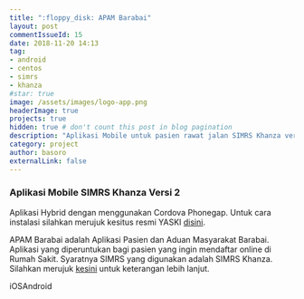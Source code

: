 ```yaml
---
title: ":floppy_disk: APAM Barabai"
layout: post
commentIssueId: 15 
date: 2018-11-20 14:13
tag:
- android
- centos
- simrs
- khanza
#star: true
image: /assets/images/logo-app.png
headerImage: true
projects: true
hidden: true # don't count this post in blog pagination
description: "Aplikasi Mobile untuk pasien rawat jalan SIMRS Khanza versi 2"
category: project
author: basoro
externalLink: false
---
```


### Aplikasi Mobile SIMRS Khanza Versi 2

Aplikasi Hybrid dengan menggunakan Cordova Phonegap. Untuk cara instalasi silahkan merujuk kesitus resmi YASKI <a href="https://yaski.or.id/detailpost/instalasi-apam-online-simrs-khanza" target="_blank">disini</a>.

APAM Barabai adalah Aplikasi Pasien dan Aduan Masyarakat Barabai. Aplikasi yang diperuntukan bagi pasien yang ingin mendaftar online di Rumah Sakit. Syaratnya SIMRS yang digunakan adalah SIMRS Khanza. Silahkan merujuk <a href="https://basoro.id/simrs-khanza/">kesini</a> untuk keterangan lebih lanjut. 


<!--<img src="/assets/images/apam-barabai.png" style="display:block;margin-left:auto;margin-right:auto;" alt="APAM Barabai" />-->

<body>
      <div class="docs-demo-device docs-demo-device-ios">
        <div class="docs-demo-device-buttons"><a class="active" data-theme="ios">iOS</a><a data-theme="md">Android</a></div>
        <div class="docs-demo-device-iframe">
          <iframe width="320" height="548" frameborder="0" scrolling="on"></iframe>
          <div class="fade-overlay"></div>
        </div>
        <div class="docs-demo-device-android-buttons">
          <div class="triangle"></div>
          <div class="circle"></div>
          <div class="square"></div>
        </div>
      </div>
      <div class="docs-content">
        <div class="with-device" style="height:100vh !important;">
          <h2 data-device-preview="https://basoro.id/apam/index.html"></h2>
        </div>
      </div>
  <script src="//cdn.framework7.io/js/jquery-1.11.0.min.js"></script>
  <script>
  ;(function(){
    $('.theme-switch a').click(function (e) {
      if ($(this).hasClass('active')) {
        return;
      }
      e.preventDefault();
      var url = $(this).attr('href');
      $('header .phone iframe').attr('src', url);
      $('.theme-switch a').toggleClass('active');
      $('header .phone').toggleClass('phone-android');
      $('header .phone .fullscreen').attr('href', url);
    });

    var demoDevicePreviewLink;
    function handleDeviceScroll() {
      var st = $(window).scrollTop();
      var firstPreviewPosition = $('[data-device-preview]:first').offset().top;
      var device = $('.docs-demo-device:not(.docs-inline-device)');
      device.addClass('visible');
      var deviceStartOffset = device.parent().offset().top;
      var devicePosition = st - deviceStartOffset;
      if(devicePosition < firstPreviewPosition - deviceStartOffset) {
        devicePosition = firstPreviewPosition -  deviceStartOffset;
      }
      if (devicePosition + device.outerHeight() > device.parent().outerHeight()) {
        devicePosition = device.parent().outerHeight() - device.outerHeight();
      }
      var stopPosition;
      if ($('.stop-scroll-device').length > 0) {
        stopPosition = $('.stop-scroll-device').offset().top;
      } else {
        stopPosition = $('.docs-content .with-device').offset().top + $('.docs-content .with-device').outerHeight();
      }
      if (stopPosition) {
        if (devicePosition + device.outerHeight() > stopPosition - deviceStartOffset) {
          devicePosition = stopPosition - device.outerHeight() - deviceStartOffset;
        }
      }
      device.css({top: devicePosition});
      var newPreviewLink;
      $('[data-device-preview]').each(function(){
        var link = $(this);
        if (link.offset().top < st + $(window).height()/2 - 200) {
          newPreviewLink = link.attr('data-device-preview');
        }
      });
      if (!newPreviewLink) newPreviewLink = $('[data-device-preview]:first').attr('data-device-preview');
      if (newPreviewLink !== demoDevicePreviewLink) {
        demoDevicePreviewLink = newPreviewLink;
        device.find('.fade-overlay').addClass('visible');
        var onLoadTriggerd;
        device.find('iframe')[0].onload = function() {
          onLoadTriggerd = true;
          setTimeout(function () {
            device.find('.fade-overlay').removeClass('visible');
          }, 0);
        };
        setTimeout(function () {
          if (!onLoadTriggerd) {
            device.find('.fade-overlay').removeClass('visible');
          }
        }, 1000);
        device.find('iframe').attr('src', newPreviewLink);
      }
    }
    if ($('.docs-content .with-device').length > 0) {
      $(window).resize(function(){
        handleDeviceScroll();
      });
      $(window).scroll(function(){
        handleDeviceScroll();
      });
      handleDeviceScroll();
    }
    if ($('.docs-demo-device').length > 0) {
      $('.docs-demo-device-buttons a').on('click', function (e) {
        e.preventDefault();
        var a = $(this);
        if (a.hasClass('active')) return;
        a.parent().find('.active').removeClass('active');
        a.addClass('active');
        var device = a.parents('.docs-demo-device');
        var theme = a.attr('data-theme');
        var src = device.find('iframe').attr('src');
        device.find('.fade-overlay').addClass('visible');
        device
          .removeClass('docs-demo-device-ios docs-demo-device-android')
          .addClass('docs-demo-device-' + (theme === 'md' ? 'android' : 'ios'));
        device.find('iframe').attr('src', src.split('?')[0] + '?theme=' + theme);
        setTimeout(function () {
          device.find('.fade-overlay').removeClass('visible');
        }, 1000);
      });
    }

    })();
  </script>
</body>

Silahkan download source code dibawah ini.

<h3>Last releases<span class="total-downloads"></span></h3>
<table class="table-downloads">
  <thead>
    <tr>
      <th>Release</th>
      <th>Size</th>
      <th class="none">Count</th>
      <th class="none">Date</th>
      <th class="none">Days</th>
    </tr>
  </thead>
  <tbody>
  </tbody>
</table>
<script src="https://ajax.googleapis.com/ajax/libs/jquery/3.1.1/jquery.min.js"></script>
<script src="https://cdnjs.cloudflare.com/ajax/libs/moment.js/2.22.2/moment.js"></script>
<script src="/assets/js/apam-barabai.js"></script>
